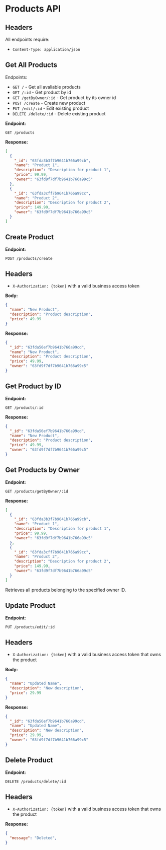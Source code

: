 
# Products API
## Headers
All endpoints require:

- `Content-Type: application/json`
## Get All Products
Endpoints:

- `GET /` - Get all avaliable products
- `GET /:id` - Get product by id
- `GET /getByOwner/:id` - Get product by its owner id
- `POST /create` - Create new product
- `PUT /edit/:id` - Edit existing product
- `DELETE /delete/:id` - Delete existing product

**Endpoint:**


```
GET /products
```

**Response:**

```json
[
  {
    "_id": "63fda3b3f7b9641b766a99cb",
    "name": "Product 1",
    "description": "Description for product 1", 
    "price": 99.99,
    "owner": "63fd9f7df7b9641b766a99c5"
  },
  {
    "_id": "63fda3cff7b9641b766a99cc",  
    "name": "Product 2",
    "description": "Description for product 2",
    "price": 149.99,
    "owner": "63fd9f7df7b9641b766a99c5"
  }
]
```

## Create Product

**Endpoint:** 

```
POST /products/create
```
## Headers
- `X-Authorization: {token}` with a valid business access token 

**Body:**

```json
{
  "name": "New Product",
  "description": "Product description",
  "price": 49.99 
}
```

**Response:**

```json
{
  "_id": "63fda56ef7b9641b766a99cd",
  "name": "New Product",
  "description": "Product description",
  "price": 49.99,
  "owner": "63fd9f7df7b9641b766a99c5" 
}
```

## Get Product by ID

**Endpoint:**

```
GET /products/:id
```

**Response:**

```json
{
  "_id": "63fda56ef7b9641b766a99cd",
  "name": "New Product",
  "description": "Product description", 
  "price": 49.99,
  "owner": "63fd9f7df7b9641b766a99c5"
}
```
## Get Products by Owner 

**Endpoint:**

```
GET /products/getByOwner/:id
```

**Response:**

```json
[
  {
    "_id": "63fda3b3f7b9641b766a99cb",
    "name": "Product 1",
    "description": "Description for product 1", 
    "price": 99.99,
    "owner": "63fd9f7df7b9641b766a99c5"
  },
  {
    "_id": "63fda3cff7b9641b766a99cc",  
    "name": "Product 2",
    "description": "Description for product 2",
    "price": 149.99,
    "owner": "63fd9f7df7b9641b766a99c5"
  }
]
```

Retrieves all products belonging to the specified owner ID.

## Update Product

**Endpoint:**

```
PUT /products/edit/:id
``` 
## Headers
- `X-Authorization: {token}` with a valid business access token that owns the product

**Body:**

```json
{
  "name": "Updated Name",
  "description": "New description",
  "price": 29.99
}
```

**Response:**

```json
{
  "_id": "63fda56ef7b9641b766a99cd",
  "name": "Updated Name", 
  "description": "New description",
  "price": 29.99,
  "owner": "63fd9f7df7b9641b766a99c5"
}
```

## Delete Product

**Endpoint:**

```
DELETE /products/delete/:id 
```
## Headers
- `X-Authorization: {token}` with a valid business access token that owns the product

**Response:**

```json
{
  "message": "Deleted",
}
```
